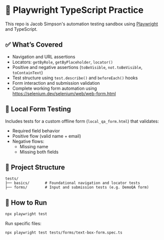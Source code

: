 # 🎯 Playwright TypeScript Practice

This repo is Jacob Simpson's automation testing sandbox using [Playwright](https://playwright.dev) and TypeScript.

## ✅ What’s Covered

- Navigation and URL assertions
- Locators: `getByRole`, `getByPlaceholder`, `locator()`
- Positive and negative assertions (`toBeVisible`, `not.toBeVisible`, `toContainText`)
- Test structure using `test.describe()` and `beforeEach()` hooks
- Form interaction and submission validation
- Complete working form automation using https://selenium.dev/selenium/web/web-form.html

## 🧪 Local Form Testing

Includes tests for a custom offline form (`local_qa_form.html`) that validates:
- Required field behavior
- Positive flow (valid name + email)
- Negative flows:
  - Missing name
  - Missing both fields


## 📂 Project Structure

```
tests/
├── basics/       # Foundational navigation and locator tests
├── forms/        # Input and submission tests (e.g. DemoQA form)
```

## 🚀 How to Run

```bash
npx playwright test
```

Run specific files:

```bash
npx playwright test tests/forms/text-box-form.spec.ts
```
